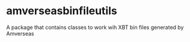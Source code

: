 # amverseasbinfileutils
A package that contains classes to work wih XBT bin files generated by Amverseas

